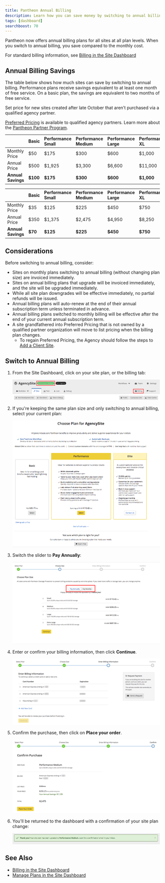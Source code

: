 ```yaml
---
title: Pantheon Annual Billing
description: Learn how you can save money by switching to annual billing.
tags: [dashboard]
searchboost: 70
---
```


Pantheon now offers annual billing plans for all sites at all plan levels. When you switch to annual billing, you save compared to the monthly cost.

For standard billing information, see [Billing in the Site Dashboard](/site-billing/)

## Annual Billing Savings

The table below shows how much sites can save by switching to annual billing. Performance plans receive savings equivalent to at least one month of free service. On a basic plan, the savings are equivalent to two months of free service.

<DefList>

<Definition title="List Price">

Set price for new sites created after late October that aren’t purchased via a qualified agency partner.

</Definition>

<Definition title="Preferred Price">

[Preferred Pricing](https://pantheon.io/plans/agency-preferred-pricing) is available to qualified agency partners. Learn more about the [Pantheon Partner Program](http://pantheon.io/partner-program).

</Definition>

</DefList>

<TabList>

<Tab title="List Price" id="tab-1-anchor" active={true}>

|                    | Basic         | Performance Small | Performance Medium | Performance Large | Performance XL       |
|:------------------ |:------------- |:----------------- |:------------------ |:----------------- |:-------------------- |
| Monthly Price      | $50           | $175              | $300               | $600              | $1,000               |
| Annual Price       | $500          | $1,925            | $3,300             | $6,600            | $11,000              |
| **Annual Savings** | **$100**      | **$175**          | **$300**           | **$600**          | **$1,000**           |

</Tab>

<Tab title="Preferred Price" id="tab-2-id" active={true}>

|                    | Basic   | Performance Small | Performance Medium | Performance Large | Performance XL  |
|:------------------ |:------- |:----------------- |:------------------ |:----------------- |:--------------- |
| Monthly Price      | $35     | $125              | $225               | $450              | $750            |
| Annual Price       | $350    | $1,375            | $2,475             | $4,950            | $8,250          |
| **Annual Savings** | **$70** | **$125**          | **$225**           | **$450**          | **$750**        |

</Tab>

</TabList>

## Considerations

Before switching to annual billing, consider:

 - Sites on monthly plans switching to annual billing (without changing plan size) are invoiced immediately.
 - Sites on annual billing plans that upgrade will be invoiced immediately, and the site will be upgraded immediately.
 - While all site plan downgrades will be effective immediately, no partial refunds will be issued.
 - Annual billing plans will auto-renew at the end of their annual subscription term unless terminated in advance.
 - Annual billing plans switched to monthly billing will be effective after the end of your current annual subscription term.
 - A site grandfathered into Preferred Pricing that is not owned by a qualified partner organization will move to list pricing when the billing plan changes.
   - To regain Preferred Pricing, the Agency should follow the steps to [Add a Client Site](/add-client-site/).


## Switch to Annual Billing

1. From the Site Dashboard, click on your site plan, or the billing tab:

    ![Click on site plan](../docs/assets/images/dashboard/change-plan.png)

2. If you're keeping the same plan size and only switching to annual billing, select your current plan:

    ![Select new site plan](../docs/assets/images/dashboard/select-plan.png)

3. Switch the slider to **Pay Annually**:

    ![Select annual billing](../docs/assets/images/dashboard/select-annual-billing.png)

4. Enter or confirm your billing information, then click **Continue**.

    ![Choose the card to bill](../docs/assets/images/dashboard/choose-card.png)

5. Confirm the purchase, then click on **Place your order**.

    ![Confirm your purchase](../docs/assets/images/dashboard/confirm-purchase.png)

6. You'll be returned to the dashboard with a confirmation of your site plan change:

    ![Site Plan Flag](../docs/assets/images/dashboard/plan-updated-flag.png)

## See Also

 - [Billing in the Site Dashboard](/site-billing/)
 - [Manage Plans in the Site Dashboard](/site-plan/)

